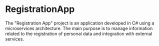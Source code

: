 # RegistrationApp
 The "Registration App" project is an application developed in C# using a microservices architecture. The main purpose is to manage information related to the registration of personal data and integration with external services.
